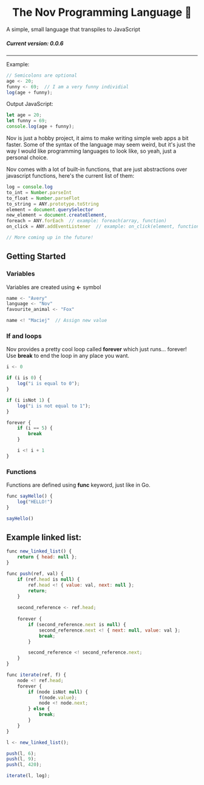 # <center> The Nov Programming Language 🦊</center>

A simple, small language that transpiles to JavaScript 

##### Current version: 0.0.6
___
Example:

```js
// Semicolons are optional
age <- 20;
funny <- 69;  // I am a very funny individial
log(age + funny);
```

Output JavaScript:
```js
let age = 20;
let funny = 69;
console.log(age + funny);
```

Nov is just a hobby project, it aims to make writing simple web apps a bit faster. Some of the syntax of the language may seem weird, but it's just the way I would like programming languages to look like, so yeah, just a personal choice.

Nov comes with a lot of built-in functions, that are just abstractions over javascript functions, here's the current list of them:
```js
log = console.log
to_int = Number.parseInt
to_float = Number.parseFlot
to_string = ANY.prototype.toString
element = document.querySelector
new_element = document.createElement,
foreach = ANY.forEach  // example: foreach(array, function)
on_click = ANY.addEventListener  // example: on_click(element, function)

// More coming up in the future!
```

## Getting Started

### Variables
Variables are created using **<-** symbol
```js
name <- "Avery"
language <- "Nov"
favourite_animal <- "Fox"

name <! "Maciej"  // Assign new value
```

### If and loops
Nov provides a pretty cool loop called **forever** which just runs... forever! Use **break** to end the loop in any place you want. 
```js
i <- 0

if (i is 0) {
    log("i is equal to 0");
}

if (i isNot 1) {
    log("i is not equal to 1");
}

forever {
    if (i == 5) {
        break
    }

    i <! i + 1
}
```

### Functions
Functions are defined using **func** keyword, just like in Go.
```js
func sayHello() {
    log("HELLO!")
}

sayHello()
```

## Example linked list:
```js
func new_linked_list() {
    return { head: null };
} 

func push(ref, val) {
    if (ref.head is null) {
        ref.head <! { value: val, next: null };
        return; 
    }
    
    second_reference <- ref.head;
    
    forever {
        if (second_reference.next is null) {
            second_reference.next <! { next: null, value: val };
            break;
        } 

        second_reference <! second_reference.next;
    }
}

func iterate(ref, f) {
    node <! ref.head;
    forever {
        if (node isNot null) {
            f(node.value);
            node <! node.next;
        } else {
            break;
        }
    }
}

l <- new_linked_list();

push(l, 6);
push(l, 9);
push(l, 420);

iterate(l, log);
```
